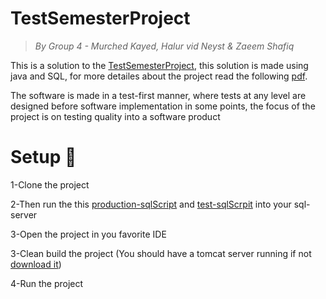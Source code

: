 # TestSemesterProject

> _By Group 4 - Murched Kayed, Halur vid Neyst & Zaeem Shafiq_
<p>This is a solution to the <a href="https://github.com/datsoftlyngby/soft2019spring-test/blob/master/Assignments/TestSemesterProject.pdf">TestSemesterProject</a>, this solution is made using java and SQL, for more detailes about the project read the following <a href="">pdf</a>.</p>
<p>The software is made in a test-first manner, where tests at any level are designed before software
implementation in some points, the focus of the project is on testing quality into a software product</p>

<h1>Setup <g-emoji class="g-emoji" alias="page_with_curl" fallback-src="https://github.githubassets.com/images/icons/emoji/unicode/1f4c3.png">📃</g-emoji></h1>
<p>1-Clone the project</p>
<p>2-Then run the this <a href="https://github.com/Mokayed/TestSemesterProject/blob/master/src/main/Files/LESProductionDB.sql">production-sqlScript</a> and <a href="https://github.com/Mokayed/TestSemesterProject/blob/master/src/test/java/sql/LESTestDB.sql">test-sqlScrpit</a> into your sql-server</p>
<p>3-Open the project in you favorite IDE</p>
<p>3-Clean build the project (You should have a tomcat server running if not <a href="https://tomcat.apache.org/download-80.cgi">download it</a>)</p>
<p>4-Run the project</p>



